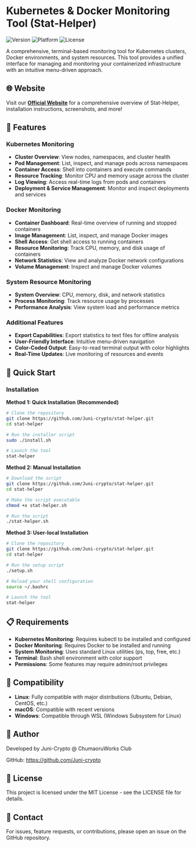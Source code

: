 # Kubernetes & Docker Monitoring Tool (Stat-Helper)

![Version](https://img.shields.io/badge/version-v1.0.0-blue.svg)
![Platform](https://img.shields.io/badge/platform-Linux%20%7C%20macOS%20%7C%20Windows-lightgrey.svg)
![License](https://img.shields.io/badge/license-MIT-green.svg)

A comprehensive, terminal-based monitoring tool for Kubernetes clusters, Docker environments, and system resources. This tool provides a unified interface for managing and monitoring your containerized infrastructure with an intuitive menu-driven approach.

## 🌐 Website

Visit our **[Official Website](index.html)** for a comprehensive overview of Stat-Helper, installation instructions, screenshots, and more!

## 🌟 Features

### Kubernetes Monitoring
- **Cluster Overview**: View nodes, namespaces, and cluster health
- **Pod Management**: List, inspect, and manage pods across namespaces
- **Container Access**: Shell into containers and execute commands
- **Resource Tracking**: Monitor CPU and memory usage across the cluster
- **Log Viewing**: Access real-time logs from pods and containers
- **Deployment & Service Management**: Monitor and inspect deployments and services

### Docker Monitoring
- **Container Dashboard**: Real-time overview of running and stopped containers
- **Image Management**: List, inspect, and manage Docker images
- **Shell Access**: Get shell access to running containers
- **Resource Monitoring**: Track CPU, memory, and disk usage of containers
- **Network Statistics**: View and analyze Docker network configurations
- **Volume Management**: Inspect and manage Docker volumes

### System Resource Monitoring
- **System Overview**: CPU, memory, disk, and network statistics
- **Process Monitoring**: Track resource usage by processes
- **Performance Analysis**: View system load and performance metrics

### Additional Features
- **Export Capabilities**: Export statistics to text files for offline analysis
- **User-Friendly Interface**: Intuitive menu-driven navigation
- **Color-Coded Output**: Easy-to-read terminal output with color highlights
- **Real-Time Updates**: Live monitoring of resources and events

## 🚀 Quick Start

### Installation

**Method 1: Quick Installation (Recommended)**

```bash
# Clone the repository
git clone https://github.com/Juni-crypto/stat-helper.git
cd stat-helper

# Run the installer script
sudo ./install.sh

# Launch the tool
stat-helper
```

**Method 2: Manual Installation**

```bash
# Download the script
git clone https://github.com/Juni-crypto/stat-helper.git
cd stat-helper

# Make the script executable
chmod +x stat-helper.sh

# Run the script
./stat-helper.sh
```

**Method 3: User-local Installation**

```bash
# Clone the repository
git clone https://github.com/Juni-crypto/stat-helper.git
cd stat-helper

# Run the setup script
./setup.sh

# Reload your shell configuration
source ~/.bashrc

# Launch the tool
stat-helper
```

## 📋 Requirements
- **Kubernetes Monitoring**: Requires kubectl to be installed and configured
- **Docker Monitoring**: Requires Docker to be installed and running
- **System Monitoring**: Uses standard Linux utilities (ps, top, free, etc.)
- **Terminal**: Bash shell environment with color support
- **Permissions**: Some features may require admin/root privileges

## 🔧 Compatibility
- **Linux**: Fully compatible with major distributions (Ubuntu, Debian, CentOS, etc.)
- **macOS**: Compatible with recent versions
- **Windows**: Compatible through WSL (Windows Subsystem for Linux)

## 👤 Author
Developed by Juni-Crypto @ ChumaoruWorks Club

GitHub: https://github.com/Juni-crypto

## 📄 License
This project is licensed under the MIT License - see the LICENSE file for details.

## 📱 Contact
For issues, feature requests, or contributions, please open an issue on the GitHub repository.